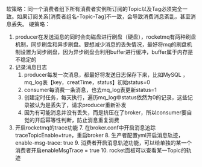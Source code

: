 软策略：同一个消费者组下所有消费者实例所订阅的Topic以及Tag必须完全一致。如果订阅关系[消费者组名-Topic-Tag]不一致，会导致消费消息紊乱，甚至消息丢失。
硬策略：
1. producer在发送消息的同时会向磁盘进行刷盘（硬盘），rocketmq有两种刷盘机制，同步刷盘和异步刷盘。要想减少消息的丢失情况，最好将mq的刷盘机制设置为同步刷盘，因为异步刷盘会利用buffer进行缓冲，buffer属于内存是不稳定的
2. 记录消息日志
	1. producer每发一次消息，都最好将发送日志保存下来，比如MySQL ，mq_log表【key，creatTime，status】初始status=0
	2. consumer每消费一条消息，也去mq_log表更新status=1
	3. 创建定时任务，每天执行，遍历mq_log中status依然为0的记录，这些记录被认为是丢失了，请求producer重新补发
	4. 因为有可能消息并没有丢失，而是挤压在了broker，所以consumer要自觉的开启幂等性判断，防止消息重复消费
3. 开启rocketmq的trace功能
	7. 在broker.conf中开启消息追踪traceTopicEnable=true，重启broker
	8. 生产者配置yml开启消息轨迹，enable-msg-trace: true
	9. 消费者开启消息轨迹功能，可以给单独的某一个消费者开启enableMsgTrace = true
	10. rocket面板可以查看某一Topic的轨迹